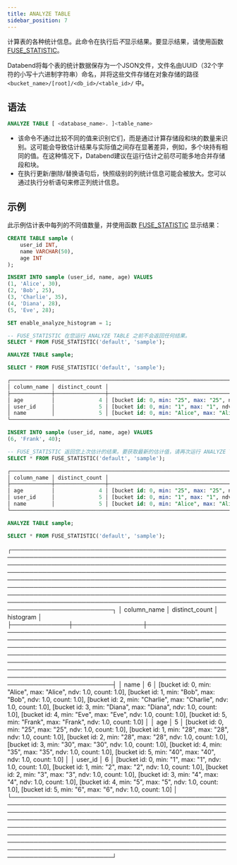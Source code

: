 ```yaml
---
title: ANALYZE TABLE
sidebar_position: 7
---
```


计算表的各种统计信息。此命令在执行后*不*显示结果。要显示结果，请使用函数 [FUSE_STATISTIC](../../../20-sql-functions/16-system-functions/fuse_statistic.md)。

Databend将每个表的统计数据保存为一个JSON文件，文件名由UUID（32个字符的小写十六进制字符串）命名，并将这些文件存储在对象存储的路径 `<bucket_name>/[root]/<db_id>/<table_id>/` 中。

## 语法

```sql
ANALYZE TABLE [ <database_name>. ]<table_name>
```

- 该命令不通过比较不同的值来识别它们，而是通过计算存储段和块的数量来识别。这可能会导致估计结果与实际值之间存在显著差异，例如，多个块持有相同的值。在这种情况下，Databend建议在运行估计之前尽可能多地合并存储段和块。
- 在执行更新/删除/替换语句后，快照级别的列统计信息可能会被放大。您可以通过执行分析语句来修正列统计信息。

## 示例

此示例估计表中每列的不同值数量，并使用函数 [FUSE_STATISTIC](/sql/sql-functions/system-functions/fuse_statistic) 显示结果：

```sql
CREATE TABLE sample (
    user_id INT,
    name VARCHAR(50),
    age INT
);

INSERT INTO sample (user_id, name, age) VALUES
(1, 'Alice', 30),
(2, 'Bob', 25),
(3, 'Charlie', 35),
(4, 'Diana', 28),
(5, 'Eve', 28);

SET enable_analyze_histogram = 1;

-- FUSE_STATISTIC 在您运行 ANALYZE TABLE 之前不会返回任何结果。
SELECT * FROM FUSE_STATISTIC('default', 'sample');

ANALYZE TABLE sample;

SELECT * FROM FUSE_STATISTIC('default', 'sample');

┌─────────────────────────────────────────────────────────────────────────────────────────────────────────────────────────────────────────────────────────────────────────────────────────────────────────────────────────────────────────────────────────────────────────────────────────────────────────────────────────────────────────────────────────────────────┐
│ column_name │ distinct_count │                                                                                                                                                               histogram                                                                                                                                                              │
├─────────────┼────────────────┼──────────────────────────────────────────────────────────────────────────────────────────────────────────────────────────────────────────────────────────────────────────────────────────────────────────────────────────────────────────────────────────────────────────────────────────────────────────────────────────────────────┤
│ age         │              4 │ [bucket id: 0, min: "25", max: "25", ndv: 1.0, count: 1.0], [bucket id: 1, min: "28", max: "28", ndv: 1.0, count: 1.0], [bucket id: 2, min: "28", max: "28", ndv: 1.0, count: 1.0], [bucket id: 3, min: "30", max: "30", ndv: 1.0, count: 1.0], [bucket id: 4, min: "35", max: "35", ndv: 1.0, count: 1.0]                           │
│ user_id     │              5 │ [bucket id: 0, min: "1", max: "1", ndv: 1.0, count: 1.0], [bucket id: 1, min: "2", max: "2", ndv: 1.0, count: 1.0], [bucket id: 2, min: "3", max: "3", ndv: 1.0, count: 1.0], [bucket id: 3, min: "4", max: "4", ndv: 1.0, count: 1.0], [bucket id: 4, min: "5", max: "5", ndv: 1.0, count: 1.0]                                     │
│ name        │              5 │ [bucket id: 0, min: "Alice", max: "Alice", ndv: 1.0, count: 1.0], [bucket id: 1, min: "Bob", max: "Bob", ndv: 1.0, count: 1.0], [bucket id: 2, min: "Charlie", max: "Charlie", ndv: 1.0, count: 1.0], [bucket id: 3, min: "Diana", max: "Diana", ndv: 1.0, count: 1.0], [bucket id: 4, min: "Eve", max: "Eve", ndv: 1.0, count: 1.0] │
└─────────────────────────────────────────────────────────────────────────────────────────────────────────────────────────────────────────────────────────────────────────────────────────────────────────────────────────────────────────────────────────────────────────────────────────────────────────────────────────────────────────────────────────────────────┘

INSERT INTO sample (user_id, name, age) VALUES
(6, 'Frank', 40);

-- FUSE_STATISTIC 返回您上次估计的结果。要获取最新的估计值，请再次运行 ANALYZE TABLE。
SELECT * FROM FUSE_STATISTIC('default', 'sample');

┌─────────────────────────────────────────────────────────────────────────────────────────────────────────────────────────────────────────────────────────────────────────────────────────────────────────────────────────────────────────────────────────────────────────────────────────────────────────────────────────────────────────────────────────────────────┐
│ column_name │ distinct_count │                                                                                                                                                               histogram                                                                                                                                                              │
├─────────────┼────────────────┼──────────────────────────────────────────────────────────────────────────────────────────────────────────────────────────────────────────────────────────────────────────────────────────────────────────────────────────────────────────────────────────────────────────────────────────────────────────────────────────────────────┤
│ age         │              4 │ [bucket id: 0, min: "25", max: "25", ndv: 1.0, count: 1.0], [bucket id: 1, min: "28", max: "28", ndv: 1.0, count: 1.0], [bucket id: 2, min: "28", max: "28", ndv: 1.0, count: 1.0], [bucket id: 3, min: "30", max: "30", ndv: 1.0, count: 1.0], [bucket id: 4, min: "35", max: "35", ndv: 1.0, count: 1.0]                           │
│ user_id     │              5 │ [bucket id: 0, min: "1", max: "1", ndv: 1.0, count: 1.0], [bucket id: 1, min: "2", max: "2", ndv: 1.0, count: 1.0], [bucket id: 2, min: "3", max: "3", ndv: 1.0, count: 1.0], [bucket id: 3, min: "4", max: "4", ndv: 1.0, count: 1.0], [bucket id: 4, min: "5", max: "5", ndv: 1.0, count: 1.0]                                     │
│ name        │              5 │ [bucket id: 0, min: "Alice", max: "Alice", ndv: 1.0, count: 1.0], [bucket id: 1, min: "Bob", max: "Bob", ndv: 1.0, count: 1.0], [bucket id: 2, min: "Charlie", max: "Charlie", ndv: 1.0, count: 1.0], [bucket id: 3, min: "Diana", max: "Diana", ndv: 1.0, count: 1.0], [bucket id: 4, min: "Eve", max: "Eve", ndv: 1.0, count: 1.0] │
└─────────────────────────────────────────────────────────────────────────────────────────────────────────────────────────────────────────────────────────────────────────────────────────────────────────────────────────────────────────────────────────────────────────────────────────────────────────────────────────────────────────────────────────────────────┘

ANALYZE TABLE sample;

SELECT * FROM FUSE_STATISTIC('default', 'sample');
```

┌───────────────────────────────────────────────────────────────────────────────────────────────────────────────────────────────────────────────────────────────────────────────────────────────────────────────────────────────────────────────────────────────────────────────────────────────────────────────────────────────────────────────────────────────────────────────────────────────────────────────────────────────────────┐
│ column_name │ distinct_count │                                                                                                                                                                                                histogram                                                                                                                                                                                               │
├─────────────┼────────────────┼────────────────────────────────────────────────────────────────────────────────────────────────────────────────────────────────────────────────────────────────────────────────────────────────────────────────────────────────────────────────────────────────────────────────────────────────────────────────────────────────────────────────────────────────────────────────────────────────────────┤
│ name        │              6 │ [bucket id: 0, min: "Alice", max: "Alice", ndv: 1.0, count: 1.0], [bucket id: 1, min: "Bob", max: "Bob", ndv: 1.0, count: 1.0], [bucket id: 2, min: "Charlie", max: "Charlie", ndv: 1.0, count: 1.0], [bucket id: 3, min: "Diana", max: "Diana", ndv: 1.0, count: 1.0], [bucket id: 4, min: "Eve", max: "Eve", ndv: 1.0, count: 1.0], [bucket id: 5, min: "Frank", max: "Frank", ndv: 1.0, count: 1.0] │
│ age         │              5 │ [bucket id: 0, min: "25", max: "25", ndv: 1.0, count: 1.0], [bucket id: 1, min: "28", max: "28", ndv: 1.0, count: 1.0], [bucket id: 2, min: "28", max: "28", ndv: 1.0, count: 1.0], [bucket id: 3, min: "30", max: "30", ndv: 1.0, count: 1.0], [bucket id: 4, min: "35", max: "35", ndv: 1.0, count: 1.0], [bucket id: 5, min: "40", max: "40", ndv: 1.0, count: 1.0]                                 │
│ user_id     │              6 │ [bucket id: 0, min: "1", max: "1", ndv: 1.0, count: 1.0], [bucket id: 1, min: "2", max: "2", ndv: 1.0, count: 1.0], [bucket id: 2, min: "3", max: "3", ndv: 1.0, count: 1.0], [bucket id: 3, min: "4", max: "4", ndv: 1.0, count: 1.0], [bucket id: 4, min: "5", max: "5", ndv: 1.0, count: 1.0], [bucket id: 5, min: "6", max: "6", ndv: 1.0, count: 1.0]                                             │
└───────────────────────────────────────────────────────────────────────────────────────────────────────────────────────────────────────────────────────────────────────────────────────────────────────────────────────────────────────────────────────────────────────────────────────────────────────────────────────────────────────────────────────────────────────────────────────────────────────────────────────────────────────┘
```